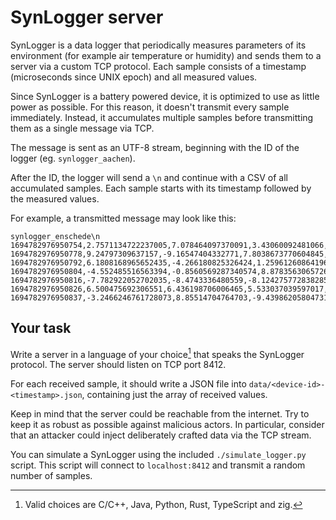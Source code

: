 # SynLogger server

SynLogger is a data logger that periodically measures parameters of its environment (for example air temperature or humidity) and sends them to a server via a custom TCP protocol. Each sample consists of a timestamp (microseconds since UNIX epoch) and all measured values.

Since SynLogger is a battery powered device, it is optimized to use as little power as possible. For this reason, it doesn't transmit every sample immediately. Instead, it accumulates multiple samples before transmitting them as a single message via TCP.

The message is sent as an UTF-8 stream, beginning with the ID of the logger (eg. `synlogger_aachen`).

After the ID, the logger will send a `\n` and continue with a CSV of all accumulated samples. Each sample starts with its timestamp followed by the measured values.

For example, a transmitted message may look like this:

```
synlogger_enschede\n
1694782976950754,2.7571134722237005,7.078464097370091,3.43060092481066,-0.8998320431792006\n
1694782976950778,9.24797309637157,-9.16547404332771,7.8038673770604845,-7.940538726952524\n
1694782976950792,6.1808168965652435,-4.266180825326424,1.2596126086419641,8.820806855274128\n
1694782976950804,-4.552485516563394,-0.8560569287340574,8.878356306572634,2.751407605259459\n
1694782976950816,-7.782922052702035,-8.4743336480559,-8.124275772838285,-2.767851504478145\n
1694782976950826,6.500475692306551,6.436198706006465,5.533037039597017,-5.709894367845044\n
1694782976950837,-3.2466246761728073,8.85514704764703,-9.439862058047314,1.0139187593653496\n
```

## Your task

Write a server in a language of your choice[^1] that speaks the SynLogger protocol. The server should listen on TCP port 8412.

For each received sample, it should write a JSON file into `data/<device-id>-<timestamp>.json`, containing just the array of received values.

Keep in mind that the server could be reachable from the internet. Try to keep it as robust as possible against malicious actors. In particular, consider that an attacker could inject deliberately crafted data via the TCP stream.

You can simulate a SynLogger using the included `./simulate_logger.py` script. This script will connect to `localhost:8412` and transmit a random number of samples.

[^1]: Valid choices are C/C++, Java, Python, Rust, TypeScript and zig.
